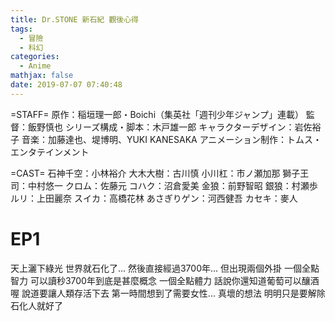 ```yaml
---
title: Dr.STONE 新石紀 觀後心得
tags:
  - 冒險
  - 科幻
categories:
  - Anime
mathjax: false
date: 2019-07-07 07:40:48
---
```


=STAFF=
原作：稲垣理一郎・Boichi（集英社「週刊少年ジャンプ」連載）
監督：飯野慎也
シリーズ構成・脚本：木戸雄一郎
キャラクターデザイン：岩佐裕子
音楽：加藤達也、堤博明、YUKI KANESAKA
アニメーション制作：トムス・エンタテインメント

=CAST=
石神千空：小林裕介
大木大樹：古川慎
小川杠：市ノ瀬加那
獅子王司：中村悠一
クロム：佐藤元
コハク：沼倉愛美
金狼：前野智昭
銀狼：村瀬歩
ルリ：上田麗奈
スイカ：高橋花林
あさぎりゲン：河西健吾
カセキ：麥人
<!--more-->

# EP1
天上灑下綠光 世界就石化了...
然後直接經過3700年...
但出現兩個外掛 一個全點智力 可以讀秒3700年到底是甚麼概念
一個全點體力 話說你還知道葡萄可以釀酒喔
說道要讓人類存活下去 第一時間想到了需要女性... 真壞的想法 明明只是要解除石化人就好了


